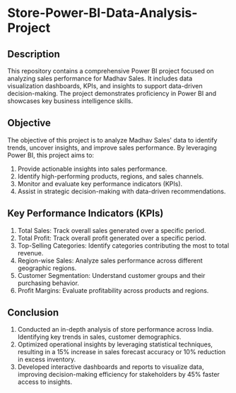 # Store-Power-BI-Data-Analysis-Project

## Description

This repository contains a comprehensive Power BI project focused on analyzing sales performance for Madhav Sales. It includes data visualization dashboards, KPIs, and insights to support data-driven decision-making. The project demonstrates proficiency in Power BI and showcases key business intelligence skills.

## Objective

The objective of this project is to analyze Madhav Sales' data to identify trends, uncover insights, and improve sales performance. By leveraging Power BI, this project aims to:

1. Provide actionable insights into sales performance.
2. Identify high-performing products, regions, and sales channels.
3. Monitor and evaluate key performance indicators (KPIs).
4. Assist in strategic decision-making with data-driven recommendations.

## Key Performance Indicators (KPIs)

1. Total Sales: Track overall sales generated over a specific period.
2. Total Profit: Track overall profit generated over a specific period.
3. Top-Selling Categories: Identify categories contributing the most to total revenue.
4. Region-wise Sales: Analyze sales performance across different geographic regions.
5. Customer Segmentation: Understand customer groups and their purchasing behavior.
6. Profit Margins: Evaluate profitability across products and regions.

## Conclusion

1. Conducted an in-depth analysis of store performance across India. Identifying key trends in sales, customer demographics.
2. Optimized operational insights by leveraging statistical techniques, resulting in a 15% increase in sales forecast accuracy or 10% reduction in excess inventory.
3. Developed interactive dashboards and reports to visualize data, improving decision-making efficiency for stakeholders by 45% faster access to insights.
